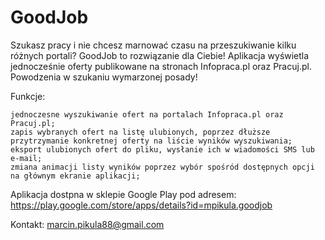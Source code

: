 # GoodJob
Szukasz pracy i nie chcesz marnować czasu na przeszukiwanie kilku różnych portali? GoodJob to rozwiązanie dla Ciebie! Aplikacja wyświetla jednocześnie oferty publikowane na stronach Infopraca.pl oraz Pracuj.pl. Powodzenia w szukaniu wymarzonej posady!

Funkcje:

    jednoczesne wyszukiwanie ofert na portalach Infopraca.pl oraz Pracuj.pl;
    zapis wybranych ofert na listę ulubionych, poprzez dłuższe przytrzymanie konkretnej oferty na liście wyników wyszukiwania;
    eksport ulubionych ofert do pliku, wysłanie ich w wiadomości SMS lub e-mail;
    zmiana animacji listy wyników poprzez wybór spośród dostępnych opcji na głównym ekranie aplikacji;

Aplikacja dostpna w sklepie Google Play pod adresem: https://play.google.com/store/apps/details?id=mpikula.goodjob

Kontakt: marcin.pikula88@gmail.com
